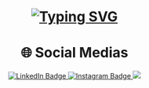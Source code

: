 <h1 align="center">
  <a href="https://git.io/typing-svg"><img src="https://readme-typing-svg.herokuapp.com/?font=Roboto+Condensed&size=75&duration=2500&pause=600&color=F7ED0C&background=000000EE&center=true&vCenter=true&multiline=true&width=1920&height=384&lines=Hello+there!;My+Name+Is+Rafael+Casa+Santa+Pierote!;Welcome+To+My+Profile!" alt="Typing SVG" /></a>
</h1>

  
  

  <h1 align="center"> 🌐 Social Medias  </h1>
<div id="badges" align="center">
  <a href="https://www.linkedin.com/in/rafael-casa-santa">
    <img src="https://img.shields.io/badge/LinkedIn-blue?style=for-the-badge&logo=linkedin&logoColor=white" alt="LinkedIn Badge"/>
  </a>
  <a href="https://www.instagram.com/rafacasasanta">
    <img src="https://img.shields.io/badge/Instagram-purple?style=for-the-badge&logo=instagram&logoColor=white" alt="Instagram Badge"/>
  </a>
  <a href = "mailto:casasanta.pierote.rafael@gmail.com">
    <img src="https://img.shields.io/badge/-Gmail-red?style=for-the-badge&logo=gmail&logoColor=white" target="_blank" />
  </a>
</div>


